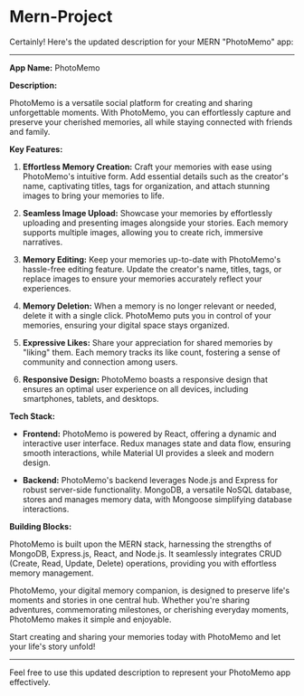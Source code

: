 # Mern-Project

Certainly! Here's the updated description for your MERN "PhotoMemo" app:

---

**App Name:** PhotoMemo

**Description:**

PhotoMemo is a versatile social platform for creating and sharing unforgettable moments. With PhotoMemo, you can effortlessly capture and preserve your cherished memories, all while staying connected with friends and family.

**Key Features:**

1. **Effortless Memory Creation:** Craft your memories with ease using PhotoMemo's intuitive form. Add essential details such as the creator's name, captivating titles, tags for organization, and attach stunning images to bring your memories to life.

2. **Seamless Image Upload:** Showcase your memories by effortlessly uploading and presenting images alongside your stories. Each memory supports multiple images, allowing you to create rich, immersive narratives.

3. **Memory Editing:** Keep your memories up-to-date with PhotoMemo's hassle-free editing feature. Update the creator's name, titles, tags, or replace images to ensure your memories accurately reflect your experiences.

4. **Memory Deletion:** When a memory is no longer relevant or needed, delete it with a single click. PhotoMemo puts you in control of your memories, ensuring your digital space stays organized.

5. **Expressive Likes:** Share your appreciation for shared memories by "liking" them. Each memory tracks its like count, fostering a sense of community and connection among users.

6. **Responsive Design:** PhotoMemo boasts a responsive design that ensures an optimal user experience on all devices, including smartphones, tablets, and desktops.

**Tech Stack:**

- **Frontend:** PhotoMemo is powered by React, offering a dynamic and interactive user interface. Redux manages state and data flow, ensuring smooth interactions, while Material UI provides a sleek and modern design.

- **Backend:** PhotoMemo's backend leverages Node.js and Express for robust server-side functionality. MongoDB, a versatile NoSQL database, stores and manages memory data, with Mongoose simplifying database interactions.

**Building Blocks:**

PhotoMemo is built upon the MERN stack, harnessing the strengths of MongoDB, Express.js, React, and Node.js. It seamlessly integrates CRUD (Create, Read, Update, Delete) operations, providing you with effortless memory management.

PhotoMemo, your digital memory companion, is designed to preserve life's moments and stories in one central hub. Whether you're sharing adventures, commemorating milestones, or cherishing everyday moments, PhotoMemo makes it simple and enjoyable.

Start creating and sharing your memories today with PhotoMemo and let your life's story unfold!

---

Feel free to use this updated description to represent your PhotoMemo app effectively.